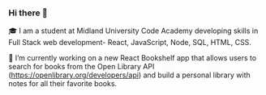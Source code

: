 ### Hi there 👋

:mortar_board: I am a student at Midland University Code Academy developing skills in Full Stack web development- React, JavaScript, Node, SQL, HTML, CSS. 

:orange_book: I’m currently working on a new React Bookshelf app that allows users to search for books from the Open Library API (https://openlibrary.org/developers/api) and build a personal library with notes for all their favorite books.

<!--
**seth-allgire/seth-allgire** is a ✨ _special_ ✨ repository because its `README.md` (this file) appears on your GitHub profile.

Here are some ideas to get you started:


- 🌱 I’m currently learning ...
- 👯 I’m looking to collaborate on ...
- 🤔 I’m looking for help with ...
- 💬 Ask me about ...
- 📫 How to reach me: ...
- 😄 Pronouns: ...
- ⚡ Fun fact: ...
-->
